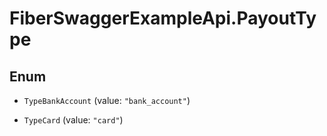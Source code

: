 # FiberSwaggerExampleApi.PayoutType

## Enum


* `TypeBankAccount` (value: `"bank_account"`)

* `TypeCard` (value: `"card"`)


